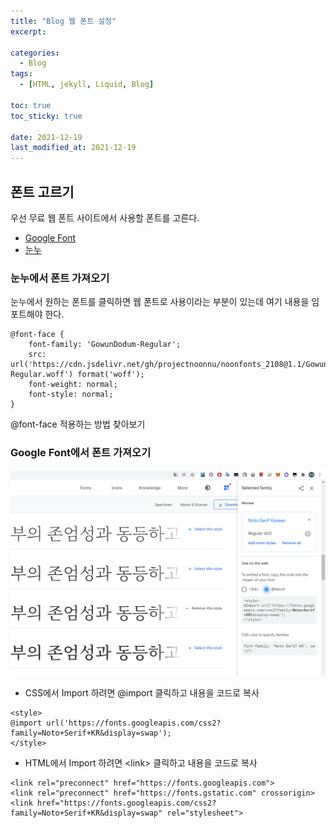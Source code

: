 ```yaml
---
title: "Blog 웹 폰트 설정"
excerpt:

categories:
  - Blog
tags:
  - [HTML, jekyll, Liquid, Blog]

toc: true
toc_sticky: true

date: 2021-12-19
last_modified_at: 2021-12-19
---
```


## 폰트 고르기

우선 무료 웹 폰트 사이트에서 사용할 폰트를 고른다.

- [Google Font](https://fonts.google.com/)
- [눈누](https://noonnu.cc/index)

### 눈누에서 폰트 가져오기

눈누에서 원하는 폰트를 클릭하면 웹 폰트로 사용이라는 부분이 있는데 여기 내용을 임포트해야 한다.

```
@font-face {
    font-family: 'GowunDodum-Regular';
    src: url('https://cdn.jsdelivr.net/gh/projectnoonnu/noonfonts_2108@1.1/GowunDodum-Regular.woff') format('woff');
    font-weight: normal;
    font-style: normal;
}
```

@font-face 적용하는 방법 찾아보기

### Google Font에서 폰트 가져오기

![](2021-12-20-23-14-16.png)

- CSS에서 Import 하려면 @import 클릭하고 내용을 코드로 복사

```
<style>
@import url('https://fonts.googleapis.com/css2?family=Noto+Serif+KR&display=swap');
</style>
```

- HTML에서 Import 하려면 \<link\> 클릭하고 내용을 코드로 복사

```
<link rel="preconnect" href="https://fonts.googleapis.com">
<link rel="preconnect" href="https://fonts.gstatic.com" crossorigin>
<link href="https://fonts.googleapis.com/css2?family=Noto+Serif+KR&display=swap" rel="stylesheet">
```
